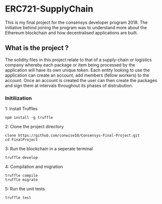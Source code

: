 # ERC721-SupplyChain

This is my final project for the consensys developer program 2018. The initiative behind joining the program was to understand more about the Ethereum blockchain and how decentralised applications are built.  


 ## What is the project ?

The solidity files in this project relate to that of a supply-chain or logistics company whereby each package or item being processed by the application will have its own unique token. Each entity looking to use the application can create an account, add members (fellow workers) to the account. Once an account is created the user can then create the packages and sign them at intervals throughout its phases of distrubution. 


### Initilization

1: Install Truffles 

```
npm install -g truffle
```

2: Clone the project directory

``` 
clone https://github.com/conwise18/Consensys-Final-Project.git
cd FinalProject
```

3: Run the blockchain in a seperate terminal

```
truffle develop
```

4: Compilation and migration

```
truffle compile
truffle migrate
```

5: Run the unit tests
```
truffle test
```
